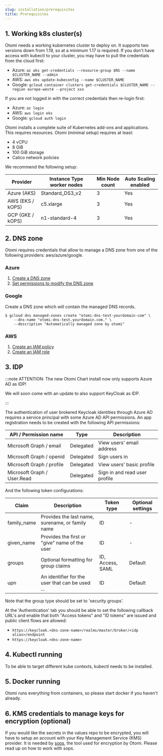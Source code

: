 ```yaml
---
slug: installation/prerequisites
title: Prerequisites
---
```


## 1. Working k8s cluster(s)

Otomi needs a working kubernetes cluster to deploy on. It supports two versions down from 1.19, so at a minimum 1.17 is required. If you don't have access with kubectl to your cluster, you may have to pull the credentials from the cloud first:

- Azure: `az aks get-credentials --resource-group $RG --name $CLUSTER_NAME --admin`
- AWS: `aws eks update-kubeconfig --name $CLUSTER_NAME`
- Google: `gcloud container clusters get-credentials $CLUSTER_NAME --region europe-west4 --project xxx`

If you are not logged in with the correct credentials then re-login first:

- Azure: `az login`
- AWS: `aws login eks`
- Google: `gcloud auth login`

Otomi installs a complete suite of Kubernetes add-ons and applications. This requires resources. Otomi (minimal setup) requires at least:

- 4 vCPU
- 8 GiB
- 100 GiB storage
- Calico network policies

We recommend the following setup:

| Provider         | Instance Type worker nodes | Min Node count | Auto Scaling enabled |
| ---------------- | -------------------------- | -------------- | -------------------- |
| Azure (AKS)      | Standard_DS3_v2            | 3              | Yes                  |
| AWS (EKS / kOPS) | c5.xlarge                  | 3              | Yes                  |
| GCP (GKE / kOPS) | n1-standard-4              | 3              | Yes                  |

## 2. DNS zone

Otomi requires credentials that allow to manage a DNS zone from one of the following providers: aws/azure/google.

### Azure

1. [Create a DNS zone](https://github.com/kubernetes-sigs/external-dns/blob/master/docs/tutorials/azure.md#creating-an-azure-dns-zone)
2. [Set permissions to modify the DNS zone](https://github.com/kubernetes-sigs/external-dns/blob/master/docs/tutorials/azure.md#permissions-to-modify-dns-zone)

### Google

Create a DNS zone which will contain the managed DNS records.

```console
$ gcloud dns managed-zones create "otomi-dns-test-yourdomain-com" \
    --dns-name "otomi-dns-test.yourdomain.com." \
    --description "Automatically managed zone by otomi"
```

### AWS

1. [Create an IAM policy](https://github.com/kubernetes-sigs/external-dns/blob/master/docs/tutorials/aws.md#iam-policy)
2. [Create an IAM role](https://github.com/kubernetes-sigs/external-dns/blob/master/docs/tutorials/aws.md#create-iam-role)

## 3. IDP

:::note ATTENTION: The new Otomi Chart install now only supports Azure AD as IDP!

We will soon come with an update to also support KeyCloak as IDP.

:::

The authentication of user brokered Keycloak identities through Azure AD requires a service principal with some Azure AD API permissions. An app registration needs to be created with the following API permissions:

| API / Permission name       | Type      | Description                   |
| --------------------------- | --------- | ----------------------------- |
| Microsoft Graph / email     | Delegated | View users' email address     |
| Microsoft Graph / openid    | Delegated | Sign users in                 |
| Microsoft Graph / profile   | Delegated | View users' basic profile     |
| Microsoft Graph / User.Read | Delegated | Sign in and read user profile |

And the following token configurations:

| Claim       | Description                                      | Token type       | Optional settings |
| ----------- | ------------------------------------------------ | ---------------- | ----------------- |
| family_name | Provides the last name, surename, or family name | ID               | -                 |
| given_name  | Provides the first or "give" name of the user    | ID               | -                 |
| groups      | Optional formatting for group claims             | ID, Access, SAML | Default           |
| upn         | An identifier for the user that can be used ...  | ID               | Default           |

Note that the group type should be set to 'security groups'.

At the 'Authentication' tab you should be able to set the following callback URL's and enable that both "Access tokens" and "ID tokens" are issued and public client flows are allowed:

- `https://keycloak.<dns-zone-name>/realms/master/broker/<idp alias>/endpoint`
- `https://keycloak.<dns-zone-name>`

## 4. Kubectl running

To be able to target different kube contexts, kubectl needs to be installed.

## 5. Docker running

Otomi runs everything from containers, so please start docker if you haven't already.

## 6. KMS credentials to manage keys for encryption (optional)

If you would like the secrets in the values repo to be encrypted, you will have to setup an account with your Key Management Service (KMS) provider. It is needed by [sops](https://github.com/mozilla/sops), the tool used for encryption by Otomi. Please read up on how to work with sops.
